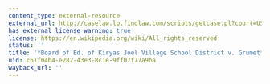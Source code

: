 ```yaml
---
content_type: external-resource
external_url: http://caselaw.lp.findlaw.com/scripts/getcase.pl?court=US&vol=000&invol=u10355
has_external_license_warning: true
license: https://en.wikipedia.org/wiki/All_rights_reserved
status: ''
title: '*Board of Ed. of Kiryas Joel Village School District v. Grumet*'
uid: c61f04b4-e282-43e3-8c1e-9ff07f77a9ba
wayback_url: ''
---
```


